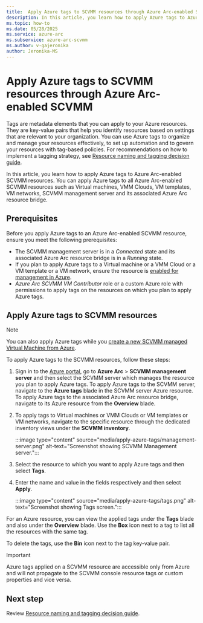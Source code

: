 ```yaml
---
title:  Apply Azure tags to SCVMM resources through Azure Arc-enabled System Center Virtual Machine Manager
description: In this article, you learn how to apply Azure tags to Azure Arc-enabled SCVMM resources. 
ms.topic: how-to 
ms.date: 05/28/2025
ms.service: azure-arc
ms.subservice: azure-arc-scvmm
ms.author: v-gajeronika
author: Jeronika-MS
---
```


# Apply Azure tags to SCVMM resources through Azure Arc-enabled SCVMM

Tags are metadata elements that you can apply to your Azure resources. They are key-value pairs that help you identify resources based on settings that are relevant to your organization. You can use Azure tags to organize and manage your resources effectively, to set up automation and to govern your resources with tag-based policies. For recommendations on how to implement a tagging strategy, see [Resource naming and tagging decision guide](/azure/cloud-adoption-framework/ready/azure-best-practices/resource-naming-and-tagging-decision-guide?toc=%2Fazure%2Fazure-resource-manager%2Fmanagement%2Ftoc.json).

In this article, you learn how to apply Azure tags to Azure Arc-enabled SCVMM resources. You can apply Azure tags to all Azure Arc-enabled SCVMM resources such as Virtual machines, VMM Clouds, VM templates, VM networks, SCVMM management server and its associated Azure Arc resource bridge.

## Prerequisites

Before you apply Azure tags to an Azure Arc-enabled SCVMM resource, ensure you meet the following prerequisites:
- The SCVMM management server is in a *Connected* state and its associated Azure Arc resource bridge is in a *Running* state.
- If you plan to apply Azure tags to a Virtual machine or a VMM Cloud or a VM template or a VM network, ensure the resource is [enabled for management in Azure](enable-scvmm-inventory-resources.md).
- *Azure Arc SCVMM VM Contributor* role or a custom Azure role with permissions to apply tags on the resources on which you plan to apply Azure tags.

## Apply Azure tags to SCVMM resources

>[!Note]
>You can also apply Azure tags while you [create a new SCVMM managed Virtual Machine from Azure](create-virtual-machine.md).

To apply Azure tags to the SCVMM resources, follow these steps:

1. Sign in to the [Azure portal](https://portal.azure.com/), go to **Azure Arc** > **SCVMM management server** and then select the SCVMM server which manages the resource you plan to apply Azure tags.
       To apply Azure tags to the SCVMM server, navigate to the **Azure tags** blade in the SCVMM server Azure resource. 
       To apply Azure tags to the associated Azure Arc resource bridge, navigate to its Azure resource from the **Overview** blade.
 
2. To apply tags to Virtual machines or VMM Clouds or VM templates or VM networks, navigate to the specific resource through the dedicated inventory views under the **SCVMM inventory**.

    :::image type="content" source="media/apply-azure-tags/management-server.png" alt-text="Screenshot showing SCVMM Management server.":::
 
3. Select the resource to which you want to apply Azure tags and then select **Tags**.
4. Enter the name and value in the fields respectively and then select **Apply**.
 
   :::image type="content" source="media/apply-azure-tags/tags.png" alt-text="Screenshot showing Tags screen.":::
        
For an Azure resource, you can view the applied tags under the **Tags** blade and also under the **Overview** blade. Use the **Box** icon next to a tag to list all the resources with the same tag. 

To delete the tags, use the **Bin** icon next to the tag key-value pair.

>[!Important]
>Azure tags applied on a SCVMM resource are accessible only from Azure and will not propagate to the SCVMM console resource tags or custom properties and vice versa.

## Next step

Review [Resource naming and tagging decision guide](/azure/cloud-adoption-framework/ready/azure-best-practices/resource-naming-and-tagging-decision-guide).

